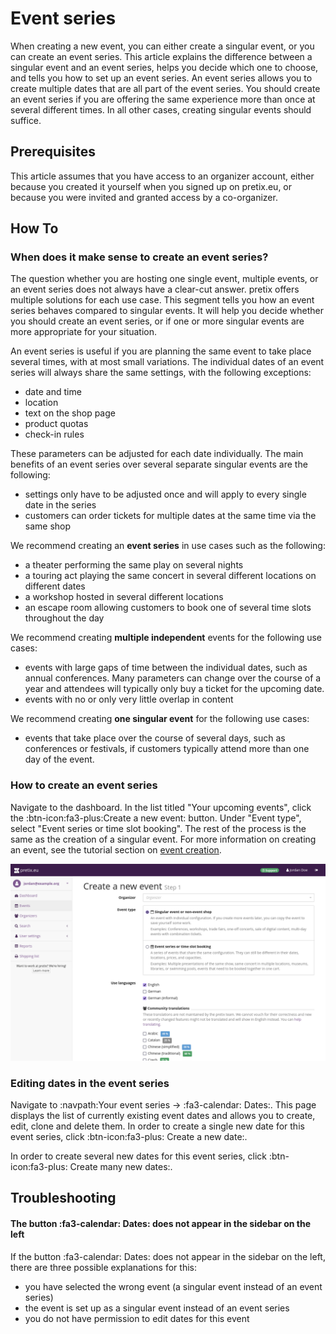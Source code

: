 # Event series

When creating a new event, you can either create a singular event, or you can create an event series. 
This article explains the difference between a singular event and an event series, helps you decide which one to choose, and tells you how to set up an event series. 
An event series allows you to create multiple dates that are all part of the event series. 
You should create an event series if you are offering the same experience more than once at several different times. 
In all other cases, creating singular events should suffice. 

## Prerequisites 

This article assumes that you have access to an organizer account, either because you created it yourself when you signed up on pretix.eu, or because you were invited and granted access by a co-organizer. 

## How To 

### When does it make sense to create an event series? 

The question whether you are hosting one single event, multiple events, or an event series does not always have a clear-cut answer. 
pretix offers multiple solutions for each use case. 
This segment tells you how an event series behaves compared to singular events. 
It will help you decide whether you should create an event series, or if one or more singular events are more appropriate for your situation. 

An event series is useful if you are planning the same event to take place several times, with at most small variations. 
The individual dates of an event series will always share the same settings, with the following exceptions: 

 - date and time 
 - location
 - text on the shop page 
 - product quotas 
 - check-in rules 

These parameters can be adjusted for each date individually. 
The main benefits of an event series over several separate singular events are the following: 

 - settings only have to be adjusted once and will apply to every single date in the series 
 - customers can order tickets for multiple dates at the same time via the same shop 
 
We recommend creating an **event series** in use cases such as the following: 

 - a theater performing the same play on several nights 
 - a touring act playing the same concert in several different locations on different dates 
 - a workshop hosted in several different locations
 - an escape room allowing customers to book one of several time slots throughout the day 
 
We recommend creating **multiple independent** events for the following use cases: 

 - events with large gaps of time between the individual dates, such as annual conferences. 
 Many parameters can change over the course of a year and attendees will typically only buy a ticket for the upcoming date. 
 - events with no or only very little overlap in content 

 We recommend creating **one singular event** for the following use cases: 

 - events that take place over the course of several days, such as conferences or festivals, if customers typically attend more than one day of the event. 
 
### How to create an event series 

Navigate to the dashboard. 
In the list titled "Your upcoming events", click the :btn-icon:fa3-plus:Create a new event: button. 
Under "Event type", select "Event series or time slot booking". 
The rest of the process is the same as the creation of a singular event. 
For more information on creating an event, see the tutorial section on [event creation](../tutorial/event.md). 

![Screenshot of page titled "Create new Event—Step 1", showing options for choosing an organizer account, the event type, and languages to be used.](../assets/screens/event/create-event1.png "Create new event step 1 screenshot" ) 

### Editing dates in the event series 

Navigate to :navpath:Your event series → :fa3-calendar: Dates:. 
This page displays the list of currently existing event dates and allows you to create, edit, clone and delete them.
In order to create a single new date for this event series, click :btn-icon:fa3-plus: Create a new date:. 

In order to create several new dates for this event series, click :btn-icon:fa3-plus: Create many new dates:. 

## Troubleshooting 

#### The button :fa3-calendar: Dates: does not appear in the sidebar on the left 

If the button :fa3-calendar: Dates: does not appear in the sidebar on the left, there are three possible explanations for this: 

 - you have selected the wrong event (a singular event instead of an event series)
 - the event is set up as a singular event instead of an event series
 - you do not have permission to edit dates for this event 
